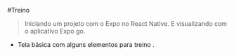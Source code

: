 #Treino 

> Iniciando um projeto com o Expo no React Native. E visualizando com o aplicativo Expo go.

*  Tela básica com alguns elementos para treino .
